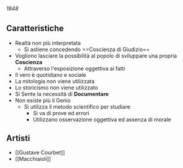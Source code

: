 ###### 1848
## Caratteristiche
- Realtà non più interpretata
	- Si astiene concedendo ==Coscienza di Giudizio==
- Vogliono lasciare la possibilità al popolo di sviluppare una propria **Coscienza**
	- Attraverso l'esposizione oggettiva ai fatti
- Il vero è quotidiano e sociale
- La mitologia non viene utilizzata
- Lo storicismo non viene utilizzato
- Si Sente la necessità di **Documentare**
- Non esiste più il Genio
	- Si utilizza il metodo scientifico per studiare
		- Si va di prove ed errori
		- Utilizzano osservazione oggettiva ed assenza di morale
## Artisti
- [[Gustave Courbet]]
- [[Macchiaioli]]